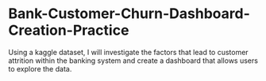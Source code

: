 # Bank-Customer-Churn-Dashboard-Creation-Practice
Using a kaggle dataset, I will investigate the factors that lead to customer attrition within the banking system and create a dashboard that allows users to explore the data.
